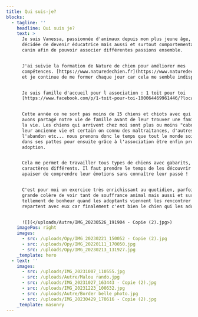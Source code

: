 ```yaml
---
title: Qui suis-je?
blocks:
  - tagline: ''
    headline: Qui suis je?
    text: >
      Je suis Vanessa, passionnée d'animaux depuis mon plus jeune âge, j'ai
      décidée de devenir éducatrice mais aussi et surtout comportementaliste
      canin afin de pouvoir associer différentes passions ensemble.


      J'ai suivie la formation de Nature de chien pour améliorer mes
      compétences. [https://www.naturedechien.fr](https://www.naturedechien.fr)
      et je continue de me former chaque jour car cela me semble indispensable.


      Je suis famille d'accueil pour l association : 1 toit pour toi
      [https://www.facebook.com/p/1-toit-pour-toi-100064469961446/?locale=fr\_FR](https://www.facebook.com/p/1-toit-pour-toi-100064469961446/?locale=fr_FR)


      Cette année ce ne sont pas moins de 15 chiens et chiots avec qui nous
      avons partagé notre vie de famille avant de leur trouver une famille pour
      la vie. Les chiens qui arrivent chez moi sont plus ou moins "cabossé" par
      leur ancienne vie et certain on connu des maltraitances, d'autres
      l'abandon etc... nous prenons donc le temps que tout le monde soit bien
      dans ses pattes pour ensuite grâce à l'association être enfin proposé à l
      adoption.


      Cela me permet de travailler tous types de chiens avec gabarits, races et
      caractères différents. Il faut prendre le temps de les découvrir et les
      apaiser de comprendre leur émotions sans connaître leur passé !


      C'est pour moi un exercice très enrichissant au quotidien, parfois une
      grande colère de voir tant de souffrance animal mais aussi et surtout
      tellement de bonheur quand les adoptants viennent les rencontrer et
      repartent avec eux car finalement c'est bien le chien qui les adopte.


      ![](</uploads/Autre/IMG_20230526_191904 - Copie (2).jpg>)
    imagePos: right
    images:
      - src: /uploads/Opy/IMG_20230221_150052 - Copie (2).jpg
      - src: /uploads/Opy/IMG_20220111_170050.jpg
      - src: /uploads/Opy/IMG_20230213_131927.jpg
    _template: hero
  - text: ''
    images:
      - src: /uploads/IMG_20231007_110555.jpg
      - src: /uploads/Autre/Malou rando.jpg
      - src: /uploads/IMG_20231027_163443 - Copie (2).jpg
      - src: /uploads/IMG_20231223_100632.jpg
      - src: /uploads/Autre/Border belle photo.jpg
      - src: /uploads/IMG_20230429_170616 - Copie (2).jpg
    _template: masonry
---
```


